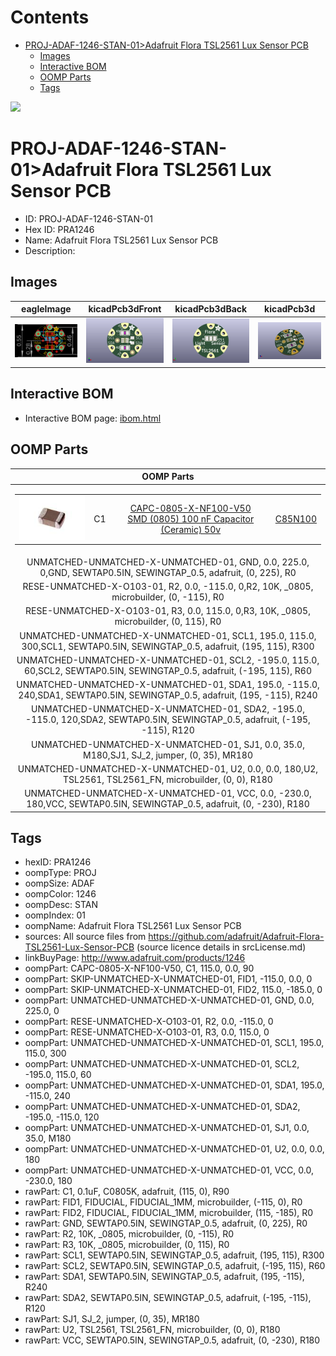 



Contents
========

* [PROJ-ADAF-1246-STAN-01>Adafruit Flora TSL2561 Lux Sensor PCB](#proj-adaf-1246-stan-01adafruit-flora-tsl2561-lux-sensor-pcb)
	* [Images](#images)
	* [Interactive BOM](#interactive-bom)
	* [OOMP Parts](#oomp-parts)
	* [Tags](#tags)
  
![][im]
# PROJ-ADAF-1246-STAN-01>Adafruit Flora TSL2561 Lux Sensor PCB

- ID: PROJ-ADAF-1246-STAN-01
- Hex ID: PRA1246
- Name: Adafruit Flora TSL2561 Lux Sensor PCB
- Description: 

## Images
  
  

|eagleImage|kicadPcb3dFront|kicadPcb3dBack|kicadPcb3d|
| :---: | :---: | :---: | :---: |
|[![eagleImage](eagleImage_140.png)](eagleImage_600.png)|[![kicadPcb3dFront](kicadPcb3dFront_140.png)](kicadPcb3dFront_600.png)|[![kicadPcb3dBack](kicadPcb3dBack_140.png)](kicadPcb3dBack_600.png)|[![kicadPcb3d](kicadPcb3d_140.png)](kicadPcb3d_600.png)|

## Interactive BOM

- Interactive BOM page: [ibom.html](kicad/bom/ibom.html)

## OOMP Parts
  

|OOMP Parts|
| :---: |
|<table><tr><td>![CAPC-0805-X-NF100-V50](https://raw.githubusercontent.com/oomlout/oomlout_OOMP_parts/main/CAPC-0805-X-NF100-V50/image_140.jpg)</td><td> C1</td><td>[CAPC-0805-X-NF100-V50<br>SMD (0805) 100 nF Capacitor (Ceramic) 50v](https://github.com/oomlout/oomlout_OOMP_parts/tree/main/CAPC-0805-X-NF100-V50/)</td><td>[C85N100](https://github.com/oomlout/oomlout_OOMP_parts/tree/main/CAPC-0805-X-NF100-V50/)</td></tr></table>|
|UNMATCHED-UNMATCHED-X-UNMATCHED-01, GND, 0.0, 225.0, 0,GND, SEWTAP0.5IN, SEWINGTAP_0.5, adafruit, (0, 225), R0|
|RESE-UNMATCHED-X-O103-01, R2, 0.0, -115.0, 0,R2, 10K, _0805, microbuilder, (0, -115), R0|
|RESE-UNMATCHED-X-O103-01, R3, 0.0, 115.0, 0,R3, 10K, _0805, microbuilder, (0, 115), R0|
|UNMATCHED-UNMATCHED-X-UNMATCHED-01, SCL1, 195.0, 115.0, 300,SCL1, SEWTAP0.5IN, SEWINGTAP_0.5, adafruit, (195, 115), R300|
|UNMATCHED-UNMATCHED-X-UNMATCHED-01, SCL2, -195.0, 115.0, 60,SCL2, SEWTAP0.5IN, SEWINGTAP_0.5, adafruit, (-195, 115), R60|
|UNMATCHED-UNMATCHED-X-UNMATCHED-01, SDA1, 195.0, -115.0, 240,SDA1, SEWTAP0.5IN, SEWINGTAP_0.5, adafruit, (195, -115), R240|
|UNMATCHED-UNMATCHED-X-UNMATCHED-01, SDA2, -195.0, -115.0, 120,SDA2, SEWTAP0.5IN, SEWINGTAP_0.5, adafruit, (-195, -115), R120|
|UNMATCHED-UNMATCHED-X-UNMATCHED-01, SJ1, 0.0, 35.0, M180,SJ1, SJ_2, jumper, (0, 35), MR180|
|UNMATCHED-UNMATCHED-X-UNMATCHED-01, U2, 0.0, 0.0, 180,U2, TSL2561, TSL2561_FN, microbuilder, (0, 0), R180|
|UNMATCHED-UNMATCHED-X-UNMATCHED-01, VCC, 0.0, -230.0, 180,VCC, SEWTAP0.5IN, SEWINGTAP_0.5, adafruit, (0, -230), R180|

## Tags

- hexID: PRA1246
- oompType: PROJ
- oompSize: ADAF
- oompColor: 1246
- oompDesc: STAN
- oompIndex: 01
- oompName: Adafruit Flora TSL2561 Lux Sensor PCB
- sources: All source files from https://github.com/adafruit/Adafruit-Flora-TSL2561-Lux-Sensor-PCB (source licence details in srcLicense.md)
- linkBuyPage: http://www.adafruit.com/products/1246
- oompPart: CAPC-0805-X-NF100-V50, C1, 115.0, 0.0, 90
- oompPart: SKIP-UNMATCHED-X-UNMATCHED-01, FID1, -115.0, 0.0, 0
- oompPart: SKIP-UNMATCHED-X-UNMATCHED-01, FID2, 115.0, -185.0, 0
- oompPart: UNMATCHED-UNMATCHED-X-UNMATCHED-01, GND, 0.0, 225.0, 0
- oompPart: RESE-UNMATCHED-X-O103-01, R2, 0.0, -115.0, 0
- oompPart: RESE-UNMATCHED-X-O103-01, R3, 0.0, 115.0, 0
- oompPart: UNMATCHED-UNMATCHED-X-UNMATCHED-01, SCL1, 195.0, 115.0, 300
- oompPart: UNMATCHED-UNMATCHED-X-UNMATCHED-01, SCL2, -195.0, 115.0, 60
- oompPart: UNMATCHED-UNMATCHED-X-UNMATCHED-01, SDA1, 195.0, -115.0, 240
- oompPart: UNMATCHED-UNMATCHED-X-UNMATCHED-01, SDA2, -195.0, -115.0, 120
- oompPart: UNMATCHED-UNMATCHED-X-UNMATCHED-01, SJ1, 0.0, 35.0, M180
- oompPart: UNMATCHED-UNMATCHED-X-UNMATCHED-01, U2, 0.0, 0.0, 180
- oompPart: UNMATCHED-UNMATCHED-X-UNMATCHED-01, VCC, 0.0, -230.0, 180
- rawPart: C1, 0.1uF, C0805K, adafruit, (115, 0), R90
- rawPart: FID1, FIDUCIAL, FIDUCIAL_1MM, microbuilder, (-115, 0), R0
- rawPart: FID2, FIDUCIAL, FIDUCIAL_1MM, microbuilder, (115, -185), R0
- rawPart: GND, SEWTAP0.5IN, SEWINGTAP_0.5, adafruit, (0, 225), R0
- rawPart: R2, 10K, _0805, microbuilder, (0, -115), R0
- rawPart: R3, 10K, _0805, microbuilder, (0, 115), R0
- rawPart: SCL1, SEWTAP0.5IN, SEWINGTAP_0.5, adafruit, (195, 115), R300
- rawPart: SCL2, SEWTAP0.5IN, SEWINGTAP_0.5, adafruit, (-195, 115), R60
- rawPart: SDA1, SEWTAP0.5IN, SEWINGTAP_0.5, adafruit, (195, -115), R240
- rawPart: SDA2, SEWTAP0.5IN, SEWINGTAP_0.5, adafruit, (-195, -115), R120
- rawPart: SJ1, SJ_2, jumper, (0, 35), MR180
- rawPart: U2, TSL2561, TSL2561_FN, microbuilder, (0, 0), R180
- rawPart: VCC, SEWTAP0.5IN, SEWINGTAP_0.5, adafruit, (0, -230), R180



[im]: kicadPcb3d_450.png
